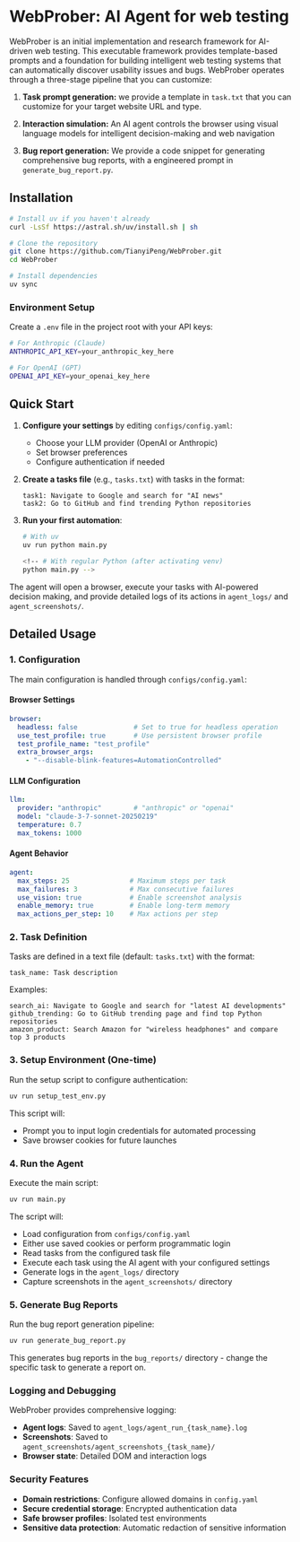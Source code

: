 # WebProber: AI Agent for web testing

WebProber is an initial implementation and research framework for AI-driven web testing. This executable framework provides template-based prompts and a foundation for building intelligent web testing systems that can automatically discover usability issues and bugs. WebProber operates through a three-stage pipeline that you can customize: 
1. **Task prompt generation:** we provide a template in `task.txt` that you can customize for your target website URL and type. 

2. **Interaction simulation:** An AI agent controls the browser using visual language models for intelligent decision-making and web navigation 

3. **Bug report generation:** We provide a code snippet for generating comprehensive bug reports, with a engineered prompt in `generate_bug_report.py`.

## Installation

<!-- ### Using uv (Recommended) -->

```bash
# Install uv if you haven't already
curl -LsSf https://astral.sh/uv/install.sh | sh

# Clone the repository
git clone https://github.com/TianyiPeng/WebProber.git
cd WebProber

# Install dependencies
uv sync
```

<!-- ### Using pip

```bash
# Clone the repository
git clone https://github.com/TianyiPeng/WebProber.git
cd WebProber

# Create virtual environment
python -m venv venv
source venv/bin/activate  # On Windows: venv\Scripts\activate

# Install dependencies
pip install -e .
``` -->

### Environment Setup

Create a `.env` file in the project root with your API keys:

```bash
# For Anthropic (Claude)
ANTHROPIC_API_KEY=your_anthropic_key_here

# For OpenAI (GPT)
OPENAI_API_KEY=your_openai_key_here
```

## Quick Start

1. **Configure your settings** by editing `configs/config.yaml`:
   - Choose your LLM provider (OpenAI or Anthropic)
   - Set browser preferences
   - Configure authentication if needed

2. **Create a tasks file** (e.g., `tasks.txt`) with tasks in the format:
   ```
   task1: Navigate to Google and search for "AI news"
   task2: Go to GitHub and find trending Python repositories
   ```

3. **Run your first automation**:
   ```bash
   # With uv
   uv run python main.py

   <!-- # With regular Python (after activating venv)
   python main.py -->
   ```

The agent will open a browser, execute your tasks with AI-powered decision making, and provide detailed logs of its actions in `agent_logs/` and `agent_screenshots/`.

## Detailed Usage

### 1. Configuration

The main configuration is handled through `configs/config.yaml`:

#### Browser Settings
```yaml
browser:
  headless: false              # Set to true for headless operation
  use_test_profile: true       # Use persistent browser profile
  test_profile_name: "test_profile"
  extra_browser_args:
    - "--disable-blink-features=AutomationControlled"
```

#### LLM Configuration
```yaml
llm:
  provider: "anthropic"        # "anthropic" or "openai"
  model: "claude-3-7-sonnet-20250219"
  temperature: 0.7
  max_tokens: 1000
```

#### Agent Behavior
```yaml
agent:
  max_steps: 25               # Maximum steps per task
  max_failures: 3             # Max consecutive failures
  use_vision: true            # Enable screenshot analysis
  enable_memory: true         # Enable long-term memory
  max_actions_per_step: 10    # Max actions per step
```

### 2. Task Definition

Tasks are defined in a text file (default: `tasks.txt`) with the format:
```
task_name: Task description
```

Examples:
```
search_ai: Navigate to Google and search for "latest AI developments"
github_trending: Go to GitHub trending page and find top Python repositories
amazon_product: Search Amazon for "wireless headphones" and compare top 3 products
```

### 3. Setup Environment (One-time)

Run the setup script to configure authentication:
```bash
uv run setup_test_env.py
```

This script will:
- Prompt you to input login credentials for automated processing
- Save browser cookies for future launches

### 4. Run the Agent

Execute the main script:
```bash
uv run main.py
```

The script will:
- Load configuration from `configs/config.yaml`
- Either use saved cookies or perform programmatic login
- Read tasks from the configured task file
- Execute each task using the AI agent with your configured settings
- Generate logs in the `agent_logs/` directory
- Capture screenshots in the `agent_screenshots/` directory


### 5. Generate Bug Reports

Run the bug report generation pipeline:
```bash
uv run generate_bug_report.py
```
This generates bug reports in the `bug_reports/` directory - change the specific task to generate a report on.


### Logging and Debugging

WebProber provides comprehensive logging:

- **Agent logs**: Saved to `agent_logs/agent_run_{task_name}.log`
- **Screenshots**: Saved to `agent_screenshots/agent_screenshots_{task_name}/`
- **Browser state**: Detailed DOM and interaction logs

### Security Features

- **Domain restrictions**: Configure allowed domains in `config.yaml`
- **Secure credential storage**: Encrypted authentication data
- **Safe browser profiles**: Isolated test environments
- **Sensitive data protection**: Automatic redaction of sensitive information

